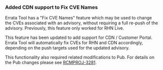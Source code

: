 ### Added CDN support to Fix CVE Names

Errata Tool has a "Fix CVE Names" feature which may be used to change
the CVEs associated with an advisory, without requiring a full re-push
of the advisory.  Previously, this feature only worked for RHN Live.

This feature has been updated to add support for CDN / Customer
Portal.  Errata Tool will automatically fix CVEs for RHN and CDN
accordingly, depending on the push targets used for the updated
advisory.

This functionality also required related modifications to Pub. For details on
the Pub changes please see
[RCMPROJ-3281](https://projects.engineering.redhat.com/browse/RCMPROJ-3281).
